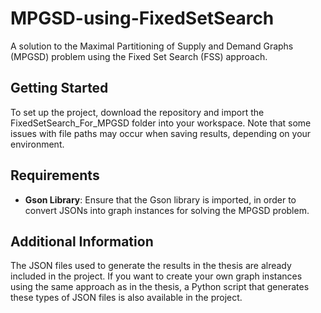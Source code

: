 # MPGSD-using-FixedSetSearch
A solution to the Maximal Partitioning of Supply and Demand Graphs (MPGSD) problem using the Fixed Set Search (FSS) approach.

## Getting Started
To set up the project, download the repository and import the FixedSetSearch_For_MPGSD folder into your workspace. Note that some issues with file paths may occur when saving results, depending on your environment.

## Requirements

- **Gson Library**: Ensure that the Gson library is imported, in order to convert JSONs into graph instances for solving the MPGSD problem.

## Additional Information

The JSON files used to generate the results in the thesis are already included in the project.
If you want to create your own graph instances using the same approach as in the thesis, a Python script that generates these types of JSON files is also available in the project.

